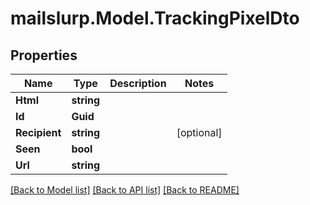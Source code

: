# mailslurp.Model.TrackingPixelDto
## Properties

Name | Type | Description | Notes
------------ | ------------- | ------------- | -------------
**Html** | **string** |  | 
**Id** | **Guid** |  | 
**Recipient** | **string** |  | [optional] 
**Seen** | **bool** |  | 
**Url** | **string** |  | 

[[Back to Model list]](../README#documentation-for-models) [[Back to API list]](../README#documentation-for-api-endpoints) [[Back to README]](../README)


